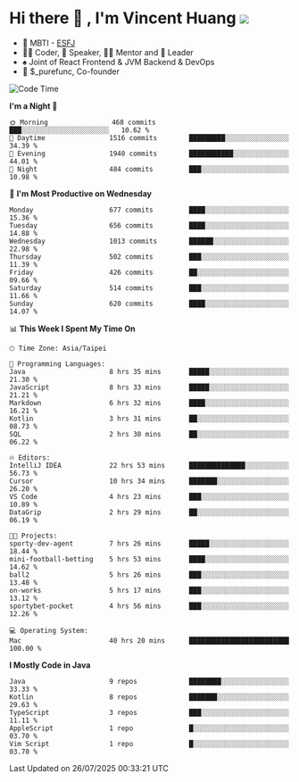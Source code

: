 # Hi there 👋 , I'm Vincent Huang ![](https://komarev.com/ghpvc/?username=Jian-Min-Huang)
- 👀 MBTI - [ESFJ](https://www.16personalities.com/esfj-personality)
- 👨‍💻 Coder, 🎤 Speaker, 👨‍🏫 Mentor and 🚀 Leader
- ♠️ Joint of React Frontend & JVM Backend & DevOps
- 💼 $_purefunc, Co-founder

<!--START_SECTION:waka-->
![Code Time](http://img.shields.io/badge/Code%20Time-5%2C678%20hrs%2030%20mins-blue)

**I'm a Night 🦉** 

```text
🌞 Morning                468 commits         ███░░░░░░░░░░░░░░░░░░░░░░   10.62 % 
🌆 Daytime                1516 commits        █████████░░░░░░░░░░░░░░░░   34.39 % 
🌃 Evening                1940 commits        ███████████░░░░░░░░░░░░░░   44.01 % 
🌙 Night                  484 commits         ███░░░░░░░░░░░░░░░░░░░░░░   10.98 % 
```
📅 **I'm Most Productive on Wednesday** 

```text
Monday                   677 commits         ████░░░░░░░░░░░░░░░░░░░░░   15.36 % 
Tuesday                  656 commits         ████░░░░░░░░░░░░░░░░░░░░░   14.88 % 
Wednesday                1013 commits        ██████░░░░░░░░░░░░░░░░░░░   22.98 % 
Thursday                 502 commits         ███░░░░░░░░░░░░░░░░░░░░░░   11.39 % 
Friday                   426 commits         ██░░░░░░░░░░░░░░░░░░░░░░░   09.66 % 
Saturday                 514 commits         ███░░░░░░░░░░░░░░░░░░░░░░   11.66 % 
Sunday                   620 commits         ████░░░░░░░░░░░░░░░░░░░░░   14.07 % 
```


📊 **This Week I Spent My Time On** 

```text
🕑︎ Time Zone: Asia/Taipei

💬 Programming Languages: 
Java                     8 hrs 35 mins       █████░░░░░░░░░░░░░░░░░░░░   21.30 % 
JavaScript               8 hrs 33 mins       █████░░░░░░░░░░░░░░░░░░░░   21.21 % 
Markdown                 6 hrs 32 mins       ████░░░░░░░░░░░░░░░░░░░░░   16.21 % 
Kotlin                   3 hrs 31 mins       ██░░░░░░░░░░░░░░░░░░░░░░░   08.73 % 
SQL                      2 hrs 30 mins       ██░░░░░░░░░░░░░░░░░░░░░░░   06.22 % 

🔥 Editors: 
IntelliJ IDEA            22 hrs 53 mins      ██████████████░░░░░░░░░░░   56.73 % 
Cursor                   10 hrs 34 mins      ███████░░░░░░░░░░░░░░░░░░   26.20 % 
VS Code                  4 hrs 23 mins       ███░░░░░░░░░░░░░░░░░░░░░░   10.89 % 
DataGrip                 2 hrs 29 mins       ██░░░░░░░░░░░░░░░░░░░░░░░   06.19 % 

🐱‍💻 Projects: 
sporty-dev-agent         7 hrs 26 mins       █████░░░░░░░░░░░░░░░░░░░░   18.44 % 
mini-football-betting    5 hrs 53 mins       ████░░░░░░░░░░░░░░░░░░░░░   14.62 % 
ball2                    5 hrs 26 mins       ███░░░░░░░░░░░░░░░░░░░░░░   13.48 % 
on-works                 5 hrs 17 mins       ███░░░░░░░░░░░░░░░░░░░░░░   13.12 % 
sportybet-pocket         4 hrs 56 mins       ███░░░░░░░░░░░░░░░░░░░░░░   12.26 % 

💻 Operating System: 
Mac                      40 hrs 20 mins      █████████████████████████   100.00 % 
```

**I Mostly Code in Java** 

```text
Java                     9 repos             ████████░░░░░░░░░░░░░░░░░   33.33 % 
Kotlin                   8 repos             ███████░░░░░░░░░░░░░░░░░░   29.63 % 
TypeScript               3 repos             ███░░░░░░░░░░░░░░░░░░░░░░   11.11 % 
AppleScript              1 repo              █░░░░░░░░░░░░░░░░░░░░░░░░   03.70 % 
Vim Script               1 repo              █░░░░░░░░░░░░░░░░░░░░░░░░   03.70 % 
```




 Last Updated on 26/07/2025 00:33:21 UTC
<!--END_SECTION:waka-->
